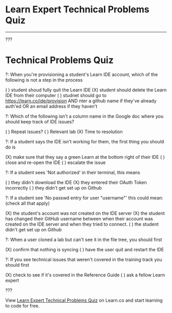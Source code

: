 # Learn Expert Technical Problems Quiz
---

???

# Technical Problems Quiz 

?: When you're provisioning a student's Learn IDE account, which of the following is not a step in the process 

( ) student shoud fully quit the Learn IDE
(X) student should delete the Learn IDE from their computer
( ) studnet should go to https://learn.co/ide/provision AND nter a github name if they've already auth'ed OR an email address if they haven't

?: Which of the following isn't a column name in the Google doc where you should keep track of IDE issues? 

( ) Repeat issues? 
( ) Relevant lab
(X) Time to resolution

?: If a student says the IDE isn't working for them, the first thing you should do is 

(X) make sure that they say a green Learn at the bottom right of their IDE
( ) close and re-open the IDE
( ) escalate the issue

?: If a student sees 'Not authorized' in their terminal, this means

( ) they didn't download the IDE
(X) they entered their OAuth Token incorrectly
( ) they didn't get set up on Github 

?: If a student see 'No passwd entry for user "username"' this could mean: (check all that apply)

(X) the student's account was not created on the IDE server
(X) the student has changed their GitHub username between when their account was created on the IDE server and when they tried to connect.
( ) the student didn't get set up on Github

?: When a user cloned a lab but can't see it in the file tree, you should first 

(X) confirm that nothing is syncing
( ) have the user quit and restart the IDE

?: If you see technical issues that weren't covered in the training track you should first 

(X) check to see if it's covered in the Reference Guide
( ) ask a fellow Learn expert

???


<p class='util--hide'>View <a href='https://learn.co/lessons/learn-expert-technical-problems-quiz'>Learn Expert Technical Problems Quiz</a> on Learn.co and start learning to code for free.</p>
